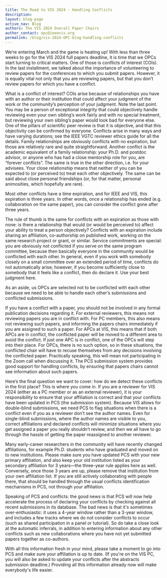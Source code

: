 ```yaml
---
title: The Road to VIS 2024 - Handling Conflicts
description: 
layout: blog-page
active_nav: Blog
authors: The VIS 2024 Overall Paper Chairs
author_contact: opc@ieeevis.org
permalink: /blog/vis-2024-OPC-blog-handling-conflicts
---
```

We’re entering March and the game is heating up! With less than three weeks to go for the VIS 2024 full papers deadline, it is time that we OPCs start turning to critical matters. One of those is conflicts of interest (COIs).
In the last installment, we talked about the importance of volunteering to review papers for the conferences to which you submit papers. However, it is equally vital not only that you are reviewing papers, but that you don’t review papers for which you have a conflict.

What is a conflict of interest? COIs arise because of relationships you have with an author or their institution that could affect your judgment of the work or the community’s perception of your judgment. Note the last point. You may be a person of exceptional integrity that could objectively handle reviewing even your own sibling’s work fairly and with no special treatment, but reviewing your own sibling’s paper would look bad for everyone else. One of the pillars of scientific peer review is that it is objective, and that this objectivity can be confirmed by everyone.
Conflicts arise in many ways and have varying durations; see the IEEE VGTC reviewer ethics guide for all the details. Family relationships are obviously conflicts with no expiration, but those are relatively rare and quite straightforward. Another conflict is the academic equivalent of a family relationship: your Ph.D. and postdoc advisor, or anyone who has had a close mentorship role for you, are “forever conflicts”. The same is true in the other direction, i.e. for your advisees. Your close relationship means that neither of you can be expected to (or perceived to) treat each other objectively. The same can be said about close personal friendships (or, for that matter, personal animosities, which hopefully are rare).

Most other conflicts have a time expiration, and for IEEE and VIS, this expiration is three years. In other words, once a relationship has ended (e.g. collaboration on the same paper), you can consider the conflict gone after three years.

The rule of thumb is the same for conflicts with an expiration as those with none: is there a relationship that would (or would be perceived to) affect your ability to treat a person objectively? Conflicts with an expiration include sharing an affiliation, co-authorship on published work, working on the same research project or grant, or similar. Service commitments are special: you are obviously not conflicted if you serve on the same program committee, because then basically everyone in the community would be conflicted with each other. In general, even if you work with somebody closely on a small committee over an extended period of time, conflicts do not automatically arise; however, if you become sufficiently close to somebody that it feels like a conflict, then do declare it. Use your best judgment here.

As an aside, us OPCs are selected not to be conflicted with each other because we need to be able to handle each other’s submissions and conflicted submissions.

If you have a conflict with a paper, you should not be involved in any formal publication decisions regarding it. For external reviewers, this means not reviewing papers you are in conflict with. For PC members, this also means not reviewing such papers, and informing the papers chairs immediately if you are assigned to such a paper. For APCs at VIS, this means that if both APCs are in conflict, the conflicted paper will be moved to a different area to avoid the conflict. If just one APC is in conflict, one of the OPCs will step into their place. For OPCs, there is no such option, so in these situations, the conflicted chair will have to recuse themselves from any decisions involving the conflicted paper. Practically speaking, this will mean not participating in the Zoom call when discussing it. The PCS submission system provides good support for handling conflicts, by ensuring that papers chairs cannot see information about such papers.

Here’s the final question we want to cover: how do we detect these conflicts in the first place? This is where you come in. If you are a reviewer for VIS 2024 (either as a PC member or as an external reviewer), it is your responsibility to ensure that your affiliation is correct and that your conflicts have been updated in PCS (the submission system). Because VIS allows for double-blind submissions, we need PCS to flag situations when there is a conflict even if you as a reviewer don’t see the author names. Even for single-blind submissions, where the author names are visible to you, correct affiliations and declared conflicts will minimize situations where you get assigned a paper you really shouldn’t review, and then we all have to go through the hassle of getting the paper reassigned to another reviewer. 

Many early-career researchers in the community will have recently changed affiliations, for example Ph.D. students who have graduated and moved on to new institutions. Please make sure you have updated PCS with your new primary affiliation, and also keep your old institution listed as your secondary affiliation for 3 years—the three-year rule applies here as well. Conversely, once those 3 years are up, please remove that institution from your own affiliation list. If you are still actively collaborating with people there, that should be handled through the usual conflicts identification mechanisms in PCS, not through your affiliation. 

Speaking of PCS and conflicts: the good news is that PCS will now help accelerate the process of declaring your conflicts by checking against all recent submissions in its database. The bad news is that it's sometimes over-enthusiastic: it uses a 4-year window rather than a 3-year window, and includes a few tracks where we do not consider conflicts to occur (such as shared participation in a panel or tutorial). So do take a close look at the automatic inferrals, in addition to entering information about any other conflicts such as new collaborations where you have not yet submitted papers together as co-authors. 

With all this information fresh in your mind, please take a moment to go into PCS and make sure your affiliation is up to date. (If you're on the VIS PC, you will also be asked to update your conflicts after the abstracts submission deadline.) Providing all this information already now will make everybody's life easier.

